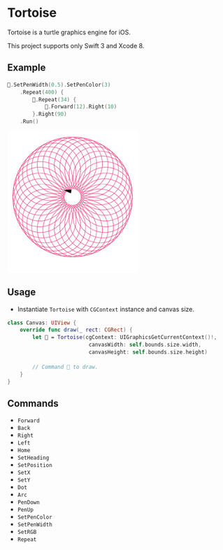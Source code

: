 # Tortoise

Tortoise is a turtle graphics engine for iOS.

This project supports only Swift 3 and Xcode 8.

## Example

```swift
🐢.SetPenWidth(0.5).SetPenColor(3)
    .Repeat(400) {
        🐢.Repeat(34) {
            🐢.Forward(12).Right(10)
        }.Right(90)
    .Run()
```

<img src="https://github.com/temoki/Tortoise/blob/master/ReadmeImages/example.png" width="300" />

## Usage

* Instantiate `Tortoise` with `CGContext` instance and canvas size.

```swift
class Canvas: UIView {
    override func draw(_ rect: CGRect) {
        let 🐢 = Tortoise(cgContext: UIGraphicsGetCurrentContext()!,
                          canvasWidth: self.bounds.size.width,
                          canvasHeight: self.bounds.size.height)

        // Command 🐢 to draw.
    }
}
```

## Commands

* `Forward`
* `Back`
* `Right`
* `Left`
* `Home`
* `SetHeading`
* `SetPosition`
* `SetX`
* `SetY`
* `Dot`
* `Arc`
* `PenDown`
* `PenUp`
* `SetPenColor`
* `SetPenWidth`
* `SetRGB`
* `Repeat`
